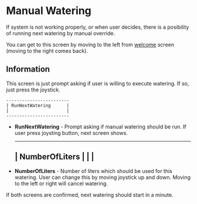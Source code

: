 # Manual Watering

If system is not working properly, or when user decides, there is a posibility
of running next watering by manual override. 

You can get to this screen by moving to the left from [welcome](./welcome.md)
screen (moving to the right comes back).

## Information

This screen is just prompt asking if user is willing to execute watering. If so,
just press the joystick.

    ------------------------
    | RunNextWatering      |
    |                      |
    ------------------------

- **RunNextWatering** - Prompt asking if manual watering should be run. If user
  press joysting button, next screen shows.

    -----------------------
    | NumberOfLiters      |
    |                     |
    -----------------------

- **NumberOfLiters** - Number of liters which should be used for this watering.
  User can change this by moving joystick up and down. Moving to the left or
  right will cancel watering.

If both screens are confirmed, next watering should start in a minute.